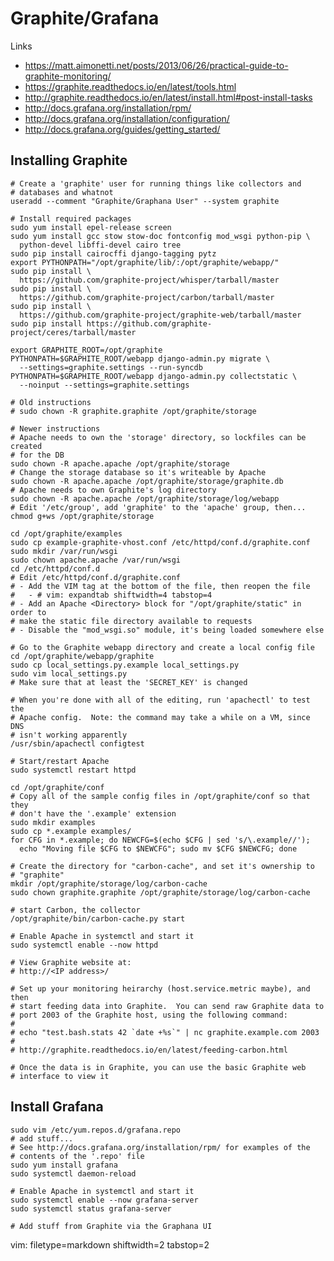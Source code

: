 # Graphite/Grafana #

Links
- https://matt.aimonetti.net/posts/2013/06/26/practical-guide-to-graphite-monitoring/
- https://graphite.readthedocs.io/en/latest/tools.html
- http://graphite.readthedocs.io/en/latest/install.html#post-install-tasks
- http://docs.grafana.org/installation/rpm/
- http://docs.grafana.org/installation/configuration/
- http://docs.grafana.org/guides/getting_started/

## Installing Graphite ##

    # Create a 'graphite' user for running things like collectors and
    # databases and whatnot
    useradd --comment "Graphite/Graphana User" --system graphite

    # Install required packages
    sudo yum install epel-release screen
    sudo yum install gcc stow stow-doc fontconfig mod_wsgi python-pip \
      python-devel libffi-devel cairo tree
    sudo pip install cairocffi django-tagging pytz
    export PYTHONPATH="/opt/graphite/lib/:/opt/graphite/webapp/"
    sudo pip install \
      https://github.com/graphite-project/whisper/tarball/master
    sudo pip install \
      https://github.com/graphite-project/carbon/tarball/master
    sudo pip install \
      https://github.com/graphite-project/graphite-web/tarball/master
    sudo pip install https://github.com/graphite-project/ceres/tarball/master

    export GRAPHITE_ROOT=/opt/graphite
    PYTHONPATH=$GRAPHITE_ROOT/webapp django-admin.py migrate \
      --settings=graphite.settings --run-syncdb
    PYTHONPATH=$GRAPHITE_ROOT/webapp django-admin.py collectstatic \
      --noinput --settings=graphite.settings

    # Old instructions
    # sudo chown -R graphite.graphite /opt/graphite/storage

    # Newer instructions
    # Apache needs to own the 'storage' directory, so lockfiles can be created
    # for the DB
    sudo chown -R apache.apache /opt/graphite/storage
    # Change the storage database so it's writeable by Apache
    sudo chown -R apache.apache /opt/graphite/storage/graphite.db
    # Apache needs to own Graphite's log directory
    sudo chown -R apache.apache /opt/graphite/storage/log/webapp
    # Edit '/etc/group', add 'graphite' to the 'apache' group, then...
    chmod g+ws /opt/graphite/storage

    cd /opt/graphite/examples
    sudo cp example-graphite-vhost.conf /etc/httpd/conf.d/graphite.conf
    sudo mkdir /var/run/wsgi
    sudo chown apache.apache /var/run/wsgi
    cd /etc/httpd/conf.d
    # Edit /etc/httpd/conf.d/graphite.conf
    # - Add the VIM tag at the bottom of the file, then reopen the file
    #   - # vim: expandtab shiftwidth=4 tabstop=4
    # - Add an Apache <Directory> block for "/opt/graphite/static" in order to
    # make the static file directory available to requests
    # - Disable the "mod_wsgi.so" module, it's being loaded somewhere else

    # Go to the Graphite webapp directory and create a local config file
    cd /opt/graphite/webapp/graphite
    sudo cp local_settings.py.example local_settings.py
    sudo vim local_settings.py
    # Make sure that at least the 'SECRET_KEY' is changed

    # When you're done with all of the editing, run 'apachectl' to test the
    # Apache config.  Note: the command may take a while on a VM, since DNS
    # isn't working apparently
    /usr/sbin/apachectl configtest

    # Start/restart Apache
    sudo systemctl restart httpd

    cd /opt/graphite/conf
    # Copy all of the sample config files in /opt/graphite/conf so that they
    # don't have the '.example' extension
    sudo mkdir examples
    sudo cp *.example examples/
    for CFG in *.example; do NEWCFG=$(echo $CFG | sed 's/\.example//');
      echo "Moving file $CFG to $NEWCFG"; sudo mv $CFG $NEWCFG; done

    # Create the directory for "carbon-cache", and set it's ownership to
    # "graphite"
    mkdir /opt/graphite/storage/log/carbon-cache
    sudo chown graphite.graphite /opt/graphite/storage/log/carbon-cache

    # start Carbon, the collector
    /opt/graphite/bin/carbon-cache.py start

    # Enable Apache in systemctl and start it
    sudo systemctl enable --now httpd

    # View Graphite website at:
    # http://<IP address>/

    # Set up your monitoring heirarchy (host.service.metric maybe), and then
    # start feeding data into Graphite.  You can send raw Graphite data to
    # port 2003 of the Graphite host, using the following command: 
    #
    # echo "test.bash.stats 42 `date +%s`" | nc graphite.example.com 2003
    #
    # http://graphite.readthedocs.io/en/latest/feeding-carbon.html

    # Once the data is in Graphite, you can use the basic Graphite web
    # interface to view it

## Install Grafana ##

    sudo vim /etc/yum.repos.d/grafana.repo
    # add stuff...
    # See http://docs.grafana.org/installation/rpm/ for examples of the
    # contents of the '.repo' file
    sudo yum install grafana
    sudo systemctl daemon-reload

    # Enable Apache in systemctl and start it
    sudo systemctl enable --now grafana-server
    sudo systemctl status grafana-server

    # Add stuff from Graphite via the Graphana UI

vim: filetype=markdown shiftwidth=2 tabstop=2
